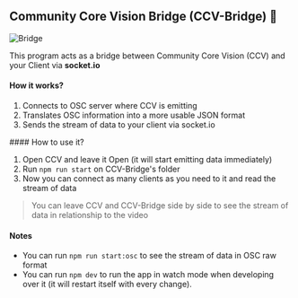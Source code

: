 ## Community Core Vision Bridge (CCV-Bridge) 🌉


![Bridge](https://cloud.githubusercontent.com/assets/8507571/25975297/bf8def1e-36ad-11e7-8d43-eff2cd21d058.gif)


This program acts as a bridge between Community Core Vision (CCV) and your Client via **socket.io**

#### How it works?

1. Connects to OSC server where CCV is emitting
2. Translates OSC information into a more usable JSON format
3. Sends the stream of data to your client via socket.io

#### How to use it?
1. Open CCV and leave it Open (it will start emitting data immediately)
2. Run `npm run start` on CCV-Bridge's folder
3. Now you can connect as many clients as you need to it and read the stream of data

>You can leave CCV and CCV-Bridge side by side to see the stream of data in relationship to the video

#### Notes

- You can run `npm run start:osc` to see the stream of data in OSC raw format
- You can run `npm dev` to run the app in watch mode when developing over it (it will restart itself with every change).
